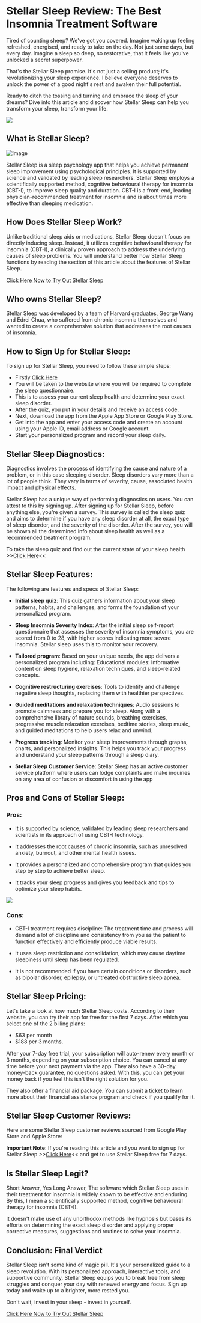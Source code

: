# Stellar Sleep Review: The Best Insomnia Treatment Software

Tired of counting sheep? We've got you covered.
Imagine waking up feeling refreshed, energised, and ready to take on the day. Not just some days, but every day. Imagine a sleep so deep, so restorative, that it feels like you've unlocked a secret superpower.

That's the Stellar Sleep promise. It's not just a selling product; it's revolutionizing your sleep experience. I believe everyone deserves to unlock the power of a good night's rest and awaken their full potential.

Ready to ditch the tossing and turning and embrace the sleep of your dreams? Dive into this article and discover how Stellar Sleep can help you transform your sleep, transform your life.

<span style="font-family: helvetica, arial, sans-serif;"><a href="https://rebrand.ly/stellar-sleep-github"><img class="aligncenter loaded" src="https://i.imgur.com/XSo2dvH.png" data-lazy="true" /></a></span>

## What is Stellar Sleep?
![Image](https://github.com/user-attachments/assets/79181aaa-5f0d-4439-982b-9164bf3be1d5)

Stellar Sleep is a sleep psychology app that helps you achieve permanent sleep improvement using psychological principles. It is supported by science and validated by leading sleep researchers. Stellar Sleep employs a scientifically supported method, cognitive behavioural therapy for insomnia (CBT-I), to improve sleep quality and duration. CBT-I is a front-end, leading physician-recommended treatment for insomnia and is about times more effective than sleeping medication.

## How Does Stellar Sleep Work?
Unlike traditional sleep aids or medications, Stellar Sleep doesn't focus on directly inducing sleep. Instead, it utilizes cognitive behavioural therapy for insomnia (CBT-I), a clinically proven approach to address the underlying causes of sleep problems.
You will understand better how Stellar Sleep functions by reading the section of this article about the features of Stellar Sleep.

[Click Here Now to Try Out Stellar Sleep](rebrand.ly/stellar-sleep-github)

## Who owns Stellar Sleep?
Stellar Sleep was developed by a team of Harvard graduates, George Wang and Edrei Chua, who suffered from chronic insomnia themselves and wanted to create a comprehensive solution that addresses the root causes of insomnia.

## How to Sign Up for Stellar Sleep:
To sign up for Stellar Sleep, you need to follow these simple steps:
+ Firstly [Click Here](rebrand.ly/stellar-sleep-github)
+ You will be taken to the website where you will be required to complete the sleep questionnaire.
+ This is to assess your current sleep health and determine your exact sleep disorder.
+ After the quiz, you put in your details and receive an access code.
+ Next, download the app from the Apple App Store or Google Play Store.
+ Get into the app and enter your access code and create an account using your Apple ID, email address or Google account.
+ Start your personalized program and record your sleep daily.

## Stellar Sleep Diagnostics:
Diagnostics involves the process of identifying the cause and nature of a problem, or in this case sleeping disorder. Sleep disorders vary more than a lot of people think. They vary in terms of severity, cause, associated health impact and physical effects.

Stellar Sleep has a unique way of performing diagnostics on users. You can attest to this by signing up. After signing up for Stellar Sleep, before anything else, you're given a survey. This survey is called the sleep quiz and aims to determine if you have any sleep disorder at all, the exact type of sleep disorder, and the severity of the disorder. After the survey, you will be shown all the determined info about sleep health as well as a recommended treatment program.

To take the sleep quiz and find out the current state of your sleep health >>[Click Here](rebrand.ly/stellar-sleep-github)<<

## Stellar Sleep Features:
The following are features and specs of Stellar Sleep:

+ **Initial sleep quiz**: This quiz gathers information about your sleep patterns, habits, and challenges, and forms the foundation of your personalized program.

+ **Sleep Insomnia Severity Index**: After the initial sleep self-report questionnaire that assesses the severity of insomnia symptoms, you are scored from 0 to 28, with higher scores indicating more severe insomnia. Stellar sleep uses this to monitor your recovery.

+ **Tailored program**: Based on your unique needs, the app delivers a personalized program including:
Educational modules: Informative content on sleep hygiene, relaxation techniques, and sleep-related concepts.

+ **Cognitive restructuring exercises**: Tools to identify and challenge negative sleep thoughts, replacing them with healthier perspectives.

+ **Guided meditations and relaxation techniques**: Audio sessions to promote calmness and prepare you for sleep. Along with a comprehensive library of nature sounds, breathing exercises, progressive muscle relaxation exercises, bedtime stories, sleep music, and guided meditations to help users relax and unwind.

+ **Progress tracking**: Monitor your sleep improvements through graphs, charts, and personalized insights. This helps you track your progress and understand your sleep patterns through a sleep diary.

+ **Stellar Sleep Customer Service**: Stellar Sleep has an active customer service platform where users can lodge complaints and make inquiries on any area of confusion or discomfort in using the app

## Pros and Cons of Stellar Sleep:
### Pros:
+ It is supported by science, validated by leading sleep researchers and scientists in its approach of using CBT-I technology.

+ It addresses the root causes of chronic insomnia, such as unresolved anxiety, burnout, and other mental health issues.

+ It provides a personalized and comprehensive program that guides you step by step to achieve better sleep. 

+ It tracks your sleep progress and gives you feedback and tips to optimize your sleep habits.

<span style="font-family: helvetica, arial, sans-serif;"><a href="https://rebrand.ly/stellar-sleep-github"><img class="aligncenter loaded" src="https://i.imgur.com/XSo2dvH.png" data-lazy="true" /></a></span>

### Cons:
+ CBT-I treatment requires discipline: The treatment time and process will demand a lot of discipline and consistency from you as the patient to function effectively and efficiently produce viable results.
  
+ It uses sleep restriction and consolidation, which may cause daytime sleepiness until sleep has been regulated.
  
+ It is not recommended if you have certain conditions or disorders, such as bipolar disorder, epilepsy, or untreated obstructive sleep apnea.

## Stellar Sleep Pricing:
Let's take a look at how much Stellar Sleep costs.
According to their website, you can try their app for free for the first 7 days. After which you select one of the 2 billing plans:

+ $63 per month
+ $188 per 3 months.

After your 7-day free trial, your subscription will auto-renew every month or 3 months, depending on your subscription choice. You can cancel at any time before your next payment via the app. They also have a 30-day money-back guarantee, no questions asked. With this, you can get your money back if you feel this isn't the right solution for you.

They also offer a financial aid package. You can submit a ticket to learn more about their financial assistance program and check if you qualify for it.

## Stellar Sleep Customer Reviews:
Here are some Stellar Sleep customer reviews sourced from Google Play Store and Apple Store:

**Important Note**: If you're reading this article and you want to sign up for Stellar Sleep >>[Click Here](rebrand.ly/stellar-sleep-github)<< and get to use Stellar Sleep free for 7 days.

## Is Stellar Sleep Legit?
Short Answer, Yes
Long Answer, The software which Stellar Sleep uses in their treatment for insomnia is widely known to be effective and enduring. By this, I mean a scientifically supported method, cognitive behavioural therapy for insomnia (CBT-I). 

It doesn't make use of any unorthodox methods like hypnosis but bases its efforts on determining the exact sleep disorder and applying proper corrective measures, suggestions and routines to solve your insomnia.

## Conclusion: Final Verdict
Stellar Sleep isn't some kind of magic pill. It's your personalized guide to a sleep revolution. With its personalized approach, interactive tools, and supportive community, Stellar Sleep equips you to break free from sleep struggles and conquer your day with renewed energy and focus.
Sign up today and wake up to a brighter, more rested you.

Don't wait, invest in your sleep - invest in yourself.

[Click Here Now to Try Out Stellar Sleep](rebrand.ly/stellar-sleep-github)










